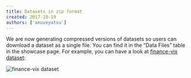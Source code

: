 ```yaml
---
title: Datasets in zip format
created: 2017-10-19
authors: ['anuveyatsu']
---
```


We are now generating compressed versions of datasets so users can download a dataset as a single file. You can find it in the “Data Files” table in the showcase page. For example, you can have a look at [finance-vix dataset][finance-vix]:

![finance-vix dataset](/static/img/docs/data-files.png)

[finance-vix]: /core/finance-vix
